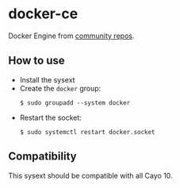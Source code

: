 # docker-ce

Docker Engine from [community repos](https://docs.docker.com/engine/install/centos/).

## How to use

- Install the sysext
- Create the `docker` group:
  ```
  $ sudo groupadd --system docker
  ```
- Restart the socket:
  ```
  $ sudo systemctl restart docker.socket
  ```

## Compatibility

This sysext should be compatible with all Cayo 10.
